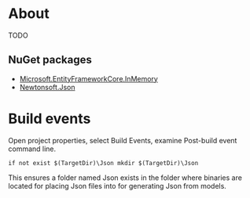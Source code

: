 ﻿# About

TODO


## NuGet packages

- [Microsoft.EntityFrameworkCore.InMemory](https://www.nuget.org/packages/Microsoft.EntityFrameworkCore.InMemory/6.0.0-preview.6.21352.1) 
- [Newtonsoft.Json](https://www.nuget.org/packages/Newtonsoft.Json/)
 
# Build events

Open project properties, select Build Events, examine Post-build event command line.

```
if not exist $(TargetDir)\Json mkdir $(TargetDir)\Json
```

This ensures a folder named Json exists in the folder where binaries are located for placing Json files into for generating Json from models.